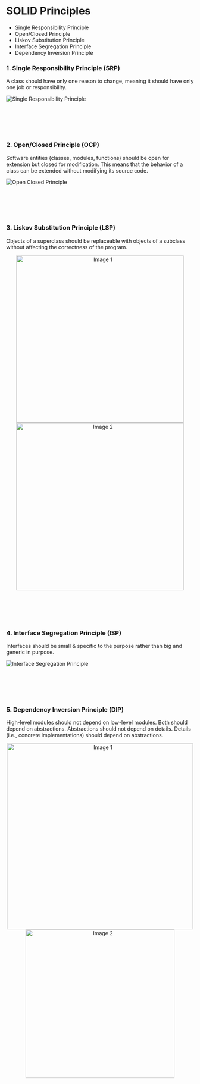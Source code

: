 # SOLID Principles
- Single Responsibility Principle
- Open/Closed Principle
- Liskov Substitution Principle
- Interface Segregation Principle
- Dependency Inversion Principle


### 1. Single Responsibility Principle (SRP)
A class should have only one reason to change, meaning it should have only one job or responsibility.  

![Single Responsibility Principle](../../images/single-responsiblity-principle.png)


<br></br>
<br></br>


### 2. Open/Closed Principle (OCP)
Software entities (classes, modules, functions) should be open for extension but closed for modification. This means that the behavior of a class can be extended without modifying its source code.  

![Open Closed Principle](../../images/open-closed-principle.png)


<br></br>
<br></br>

### 3. Liskov Substitution Principle (LSP)
Objects of a superclass should be replaceable with objects of a subclass without affecting the correctness of the program.  

<p align="center">
  <img src="../../images/lsp-violation-bird.png" alt="Image 1" width="450"/>
  <img src="../../images/lsp-correction-bird.png" alt="Image 2" width="450"/>
</p>


<br></br>
<br></br>


### 4. Interface Segregation Principle (ISP)
Interfaces should be small & specific to the purpose rather than big and generic in purpose.  

![Interface Segregation Principle](../../images/interface-seggregation-principle.png)

<br></br>
<br></br>


### 5. Dependency Inversion Principle (DIP)
High-level modules should not depend on low-level modules. Both should depend on abstractions. Abstractions should not depend on details. Details (i.e., concrete implementations) should depend on abstractions.  

<p align="center">
  <img src="../../images/dip-violation-notification.png" alt="Image 1" width="500"/>
  <img src="../../images/dip-correction-notification.png" alt="Image 2" width="400"/>
</p>